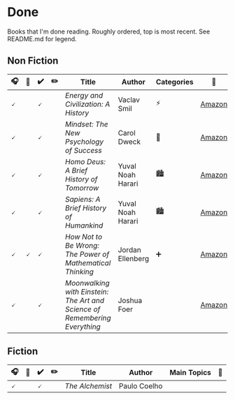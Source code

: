 # Done

Books that I'm done reading. Roughly ordered, top is most recent. See README.md for legend.

## Non Fiction

| 🎧 | 📱 | ✔️ | ✏️ | Title | Author | Categories | 🛒 |
| - | - | - | - | - | - | - | - |
| 🗸 | | 🗸 | | _Energy and Civilization: A History_ | Vaclav Smil | ⚡ | [Amazon](http://a.co/d/bYQcqT5) |
| 🗸 | | 🗸 | | _Mindset: The New Psychology of Success_ | Carol Dweck | 👑 | [Amazon](http://a.co/d/jkISxvy) |
| 🗸 | | 🗸 | | _Homo Deus: A Brief History of Tomorrow_ | Yuval Noah Harari | 🏙️ | [Amazon](http://a.co/d/04glhsl) |
| 🗸 | | 🗸 | | _Sapiens: A Brief History of Humankind_ | Yuval Noah Harari | 🏙️ | [Amazon](http://a.co/d/86lKULG) |
| 🗸 | 🗸 | 🗸 | | _How Not to Be Wrong: The Power of Mathematical Thinking_ | Jordan Ellenberg | ➕ | [Amazon](http://a.co/d/anolyV7) |
| 🗸 | | 🗸 | | _Moonwalking with Einstein: The Art and Science of Remembering Everything_ | Joshua Foer | | [Amazon](http://a.co/d/3bYs9j2) |

## Fiction

| 🎧 | 📱 | ✔️ | ✏️ | Title | Author | Main Topics | 🛒 |
| - | - | - | - | - | - | - | - |
| 🗸 | | 🗸 | | _The Alchemist_ | Paulo Coelho | | |
